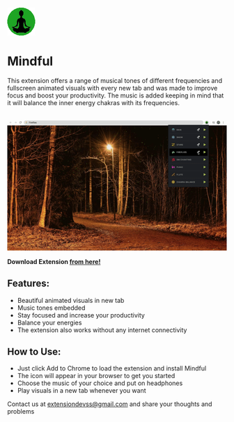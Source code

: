 ![Logo](https://raw.githubusercontent.com/ankitatechie/Mindful/master/images/logo_64.png
 "Mindful")

# Mindful


This extension offers a range of musical tones of different frequencies and fullscreen animated visuals with every new tab and was made to improve focus and boost your productivity.
The music is added keeping in mind that it will balance the inner energy chakras with its frequencies.
<br/>
<br/>


![Screenshot](https://raw.githubusercontent.com/ankitatechie/Mindful/master/mindful.gif
 "Mindful")
 
__Download Extension [from here!](https://chrome.google.com/webstore/detail/mindful/dhbblcjmhbfmfokjemkmibfpffhnmhna)__

## Features:
- Beautiful animated visuals in new tab<br/>
- Music tones embedded<br/>
- Stay focused and increase your productivity<br/>
- Balance your energies<br/>
- The extension also works without any internet connectivity<br/>

## How to Use:
- Just click Add to Chrome to load the extension and install Mindful<br/>
- The icon will appear in your browser to get you started<br/>
- Choose the music of your choice and put on headphones<br/>
- Play visuals in a new tab whenever you want<br/>

 Contact us at extensiondevss@gmail.com and share your thoughts and problems
